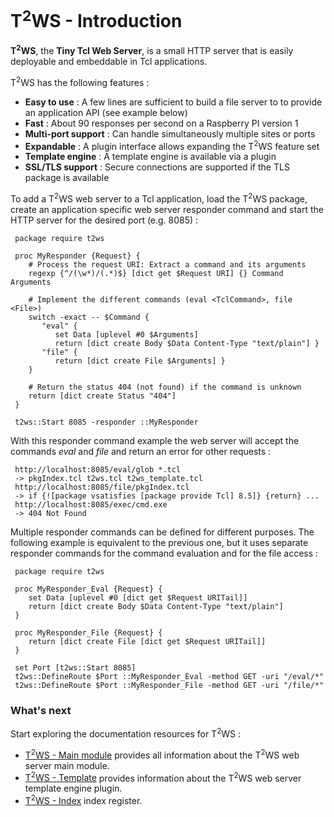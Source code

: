 # T<sup>2</sup>WS - Introduction

**T<sup>2</sup>WS**, the **Tiny Tcl Web Server**, is a small HTTP server that is easily deployable and embeddable in Tcl applications.

T<sup>2</sup>WS has the following features :

- **Easy to use** : A few lines are sufficient to build a file server to to provide an application API (see example below)
- **Fast** : About 90 responses per second on a Raspberry PI version 1
- **Multi-port support** : Can handle simultaneously multiple sites or ports
- **Expandable** : A plugin interface allows expanding the T<sup>2</sup>WS feature set
- **Template engine** : A template engine is available via a plugin
- **SSL/TLS support** : Secure connections are supported if the TLS package is available

To add a T<sup>2</sup>WS web server to a Tcl application, load the T<sup>2</sup>WS package, create an application specific web server responder command and start the HTTP server for the desired port (e.g. 8085) :

```
 package require t2ws

 proc MyResponder {Request} {
    # Process the request URI: Extract a command and its arguments
    regexp {^/(\w*)/(.*)$} [dict get $Request URI] {} Command Arguments

    # Implement the different commands (eval <TclCommand>, file <File>)
    switch -exact -- $Command {
       "eval" {
          set Data [uplevel #0 $Arguments]
          return [dict create Body $Data Content-Type "text/plain"] }
       "file" {
          return [dict create File $Arguments] }
    }

    # Return the status 404 (not found) if the command is unknown
    return [dict create Status "404"]
 }

 t2ws::Start 8085 -responder ::MyResponder
```

With this responder command example the web server will accept the commands _eval_ and _file_ and return an error for other requests :

```
 http://localhost:8085/eval/glob *.tcl
 -> pkgIndex.tcl t2ws.tcl t2ws_template.tcl
 http://localhost:8085/file/pkgIndex.tcl
 -> if {![package vsatisfies [package provide Tcl] 8.5]} {return} ...
 http://localhost:8085/exec/cmd.exe
 -> 404 Not Found
```

Multiple responder commands can be defined for different purposes. The following example is equivalent to the previous one, but it uses separate responder commands for the command evaluation and for the file access :

```
 package require t2ws

 proc MyResponder_Eval {Request} {
    set Data [uplevel #0 [dict get $Request URITail]]
    return [dict create Body $Data Content-Type "text/plain"]
 }

 proc MyResponder_File {Request} {
    return [dict create File [dict get $Request URITail]]
 }

 set Port [t2ws::Start 8085]
 t2ws::DefineRoute $Port ::MyResponder_Eval -method GET -uri "/eval/*"
 t2ws::DefineRoute $Port ::MyResponder_File -method GET -uri "/file/*"
```

### What's next

Start exploring the documentation resources for T<sup>2</sup>WS :

* [T<sup>2</sup>WS - Main module](https://github.com/Drolla/t2ws/wiki/t2ws) provides all information about the T<sup>2</sup>WS web server main module.
* [T<sup>2</sup>WS - Template](https://github.com/Drolla/t2ws/wiki/t2ws_template) provides information about the T<sup>2</sup>WS web server template engine plugin.
* [T<sup>2</sup>WS - Index](https://github.com/Drolla/t2ws/wiki/Index) index register.
